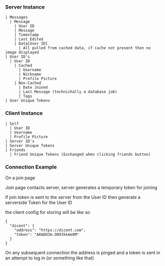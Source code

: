 ### Server Instance
```
| Messages
  | Message
    | User ID
    | Message
    | Timestamp
    | Last Edited
    | Data[User ID]
      | All pulled from cached data, if cache not present then no image displayed
| User ID's
  | User ID
    | Cached
      | Username
      | Nickname
      | Profile Picture
    | Non-Cached
      | Date Joined
      | Last Message (technichally a database job)
      | Tags
| User Unique Tokens
```

### Client Instance
```
| Self
  | User ID
  | Username
  | Profile Picture
| Server ID's
| Server Unique Tokens
| Friends
  | Friend Unique Tokens (Exchanged when clicking friends button)
```

### Connection Example
On a join page

Join page contacts server, server generates a temporary token for joining

If join token is sent to the server from the User ID then generate a serverside Token for the User ID

the client config for storing will be like so

```
{
  "dicent": {
    "address": "https://dicent.com",
    "token": "AKmDO3m.O093kkme0M"
  }
}
```

On any subsequent connection the address is pinged and a token is sent in an attempt to log in (or something like that)











